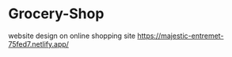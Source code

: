 # Grocery-Shop
website design on online shopping site
https://majestic-entremet-75fed7.netlify.app/
